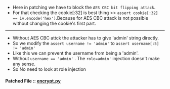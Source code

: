 * Here in patching we have to block the `AES CBC bit flipping attack`.
* For that checking the cookie[:32] is best thing >> `assert cookie[:32] == iv.encode('hex')`.Because for AES CBC attack is not possible without changing the cookie's first part.
------------------
* Without AES CBC attck the attacker has to give 'admin' string directly.
* So we modify the `assert username != 'admin'` to `assert username[:5] != 'admin'`
* Like this we can prevent the username from being a 'admin'.
* Without `username == 'admin'` . The `role=admin'` injection doesn't make any sense.
* So No need to look at role injection
#### Patched File :: [encrypt.py]()
